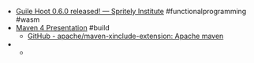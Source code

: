 - [Guile Hoot 0.6.0 released! — Spritely Institute](https://spritely.institute/news/guile-hoot-0-6-0-released.html) #functionalprogramming #wasm
- [Maven 4 Presentation](https://gnodet.github.io/maven4-presentation/) #build
	- [GitHub - apache/maven-xinclude-extension: Apache maven](https://github.com/apache/maven-xinclude-extension)
-
	-